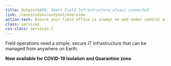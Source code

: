 ```yaml
---
title: Outpost&#58; Smart Field Infrastructure always connected
link: /casestudies/outpost/overview
action-text: Ensure your field office is always on and under control with Nuvla.io.
class: services
css-class: services-1
---
```


Field operations need a simple, secure IT infrastructure that can be managed from anywhere on Earth.

**Now available for COVID-19 Isolation and Quarantine zone**.
